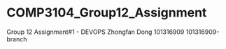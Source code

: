 # COMP3104_Group12_Assignment
Group 12 Assignment#1 - DEVOPS
Zhongfan Dong 101316909 101316909-branch
